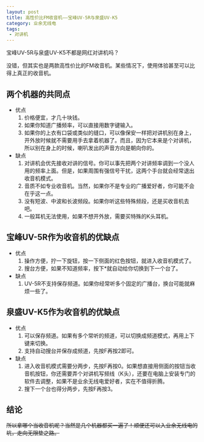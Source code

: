 ```yaml
---
layout: post
title: 高性价比FM收音机——宝峰UV-5R与泉盛UV-K5
category: 业余无线电
tags:
 - 对讲机
---
```

宝峰UV-5R与泉盛UV-K5不都是网红对讲机吗？

没错，但其实也是两款高性价比的FM收音机。某些情况下，使用体验甚至可以比得上真正的收音机。

<!-- more -->

## 两个机器的共同点

* 优点
    1. 价格便宜，才几十块钱。
    2. 如果你知道广播频率，可以直接用数字键输入。
    3. 如果你的上衣有口袋或类似的缝口，可以像保安一样把对讲机别在身上，开外放时候就不需要用手去拿着机器了。而且，因为它本来是个对讲机，所以别在身上的时候，喇叭发出的声音方向是朝向你的。
* 缺点
    1. 对讲机会优先接收对讲的信号。你可以事先把两个对讲频率调到一个没人用的频率上面。但是，如果周围有强信号干扰，这两个手台就会经常退出收音机模式。
    2. 音质不如专业收音机。当然，如果你不是专业的广播爱好者，你可能不会在乎这一点。
    3. 没有短波、中波和长波频段。如果你听这些特殊频段，还是买收音机去吧。
    4. 一般耳机无法使用，如果不想开外放，需要买特殊的K头耳机。

## 宝峰UV-5R作为收音机的优缺点

* 优点
    1. 操作方便，拧一下旋钮，按一下侧面的红色按钮，就进入收音机模式了。
    2. 搜台方便，如果不知道频率，按下*就自动给你切换到下一个台了。
* 缺点
    1. UV-5R不支持保存频道。如果你经常听多个固定的广播台，换台可能就麻烦一些了。

## 泉盛UV-K5作为收音机的优缺点

* 优点
    1. 可以保存频道。如果有多个常听的频道，可以切换成频道模式，再用上下键来切换。
    2. 支持自动搜台并保存成频道，先按F再按2即可。
* 缺点
    1. 进入收音机模式需要分两步，先按F再按0。如果想直接用侧面的按钮当收音机按钮，你还需要弄个对讲机写频线（K头），还要在电脑上安装专门的软件去调整，如果不是业余无线电爱好者，实在不值得折腾。
    2. 搜下一个台也得分两步，先按F再按3。

## 结论

<del>所以拿哪个当收音机呢？当然是几个机器都买一遍了！顺便还可以入业余无线电的坑，走向无限垫之路。</del>
